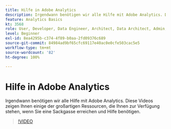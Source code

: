 ```yaml
---
title: Hilfe in Adobe Analytics
description: Irgendwann benötigen wir alle Hilfe mit Adobe Analytics. Diese Videos zeigen Ihnen einige der großartigen Ressourcen, die Ihnen zur Verfügung stehen, wenn Sie eine Sackgasse erreichen und Hilfe benötigen.
feature: Analytics Basics
kt: 3568
role: User, Developer, Data Engineer, Architect, Data Architect, Admin, Leader
level: Beginner
exl-id: 8ea4295b-c374-4f89-b0aa-2fd09376c689
source-git-commit: 84984ad9bf65cfc69117e40ac0e0cfe503cac5e5
workflow-type: tm+mt
source-wordcount: '82'
ht-degree: 100%

---
```


# Hilfe in Adobe Analytics

Irgendwann benötigen wir alle Hilfe mit Adobe Analytics. Diese Videos zeigen Ihnen einige der großartigen Ressourcen, die Ihnen zur Verfügung stehen, wenn Sie eine Sackgasse erreichen und Hilfe benötigen.

>[!VIDEO](https://video.tv.adobe.com/v/28753/?quality=12&learn=on)
